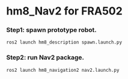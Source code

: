 # hm8_Nav2 for FRA502
### Step1: spawn prototype robot.
```
ros2 launch hm8_description spawn.launch.py 
```
### Step2: run Nav2 package.
```
ros2 launch hm8_navigation2 nav2.launch.py
```



